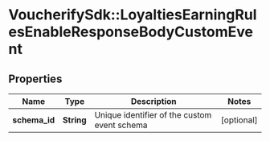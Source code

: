 # VoucherifySdk::LoyaltiesEarningRulesEnableResponseBodyCustomEvent

## Properties

| Name | Type | Description | Notes |
| ---- | ---- | ----------- | ----- |
| **schema_id** | **String** | Unique identifier of the custom event schema | [optional] |

